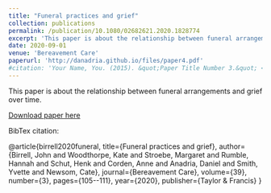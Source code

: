 ```yaml
---
title: "Funeral practices and grief"
collection: publications
permalink: /publication/10.1080/02682621.2020.1828774
excerpt: 'This paper is about the relationship between funeral arrangements and grief over time.'
date: 2020-09-01
venue: 'Bereavement Care'
paperurl: 'http://danadria.github.io/files/paper4.pdf'
#citation: 'Your Name, You. (2015). &quot;Paper Title Number 3.&quot; <i>Journal 1</i>. 1(3).'
---
```

This paper is about the relationship between funeral arrangements and grief over time.

[Download paper here](http://danadria.github.io/files/paper4.pdf)

BibTex citation: 

@article{birrell2020funeral,
  title={Funeral practices and grief},
  author={Birrell, John and Woodthorpe, Kate and Stroebe, Margaret and Rumble, Hannah and Schut, Henk and Corden, Anne and Anadria, Daniel and Smith, Yvette and Newsom, Cate},
  journal={Bereavement Care},
  volume={39},
  number={3},
  pages={105--111},
  year={2020},
  publisher={Taylor \& Francis}
}